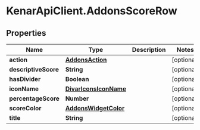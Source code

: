 # KenarApiClient.AddonsScoreRow

## Properties

Name | Type | Description | Notes
------------ | ------------- | ------------- | -------------
**action** | [**AddonsAction**](AddonsAction.md) |  | [optional] 
**descriptiveScore** | **String** |  | [optional] 
**hasDivider** | **Boolean** |  | [optional] 
**iconName** | [**DivarIconsIconName**](DivarIconsIconName.md) |  | [optional] 
**percentageScore** | **Number** |  | [optional] 
**scoreColor** | [**AddonsWidgetColor**](AddonsWidgetColor.md) |  | [optional] 
**title** | **String** |  | [optional] 


